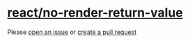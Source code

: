 [react/no-render-return-value](https://github.com/yannickcr/eslint-plugin-react/tree/master/docs/rules/no-render-return-value.md)
=================================================================================================================================
Please [open an issue](https://github.com/rasenplanscher/eslint-config-rasenplanscher/issues/new)
or [create a pull request](https://github.com/rasenplanscher/eslint-config-rasenplanscher/edit/main/src/rules-configurations/react/no-render-return-value.md)